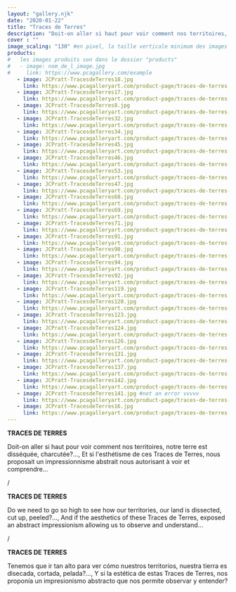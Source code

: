 ```yaml
---
layout: "gallery.njk"
date: "2020-01-22"
title: "Traces de Terres"
description: "Doit-on aller si haut pour voir comment nos territoires, notre terre est disséquée, charcutée? Et si l'esthétisme de ces Traces de Terres, nous proposait un impressionnisme abstrait nous autorisant à voir et comprendre"
cover : ""
image_scaling: "130" #en pixel, la taille verticale minimum des images presentes dans la gallery
products:
#   les images produits son dans le dossier "products"
#   - image: nom_de_l_image.jpg
#     link: https://www.pcagallery.com/example
   - image: JCPratt-TracesdeTerres18.jpg
     link: https://www.pcagalleryart.com/product-page/traces-de-terres-18-certified-signed-1-10
   - image: JCPratt-TracesdeTerres17.jpg
     link: https://www.pcagalleryart.com/product-page/traces-de-terres-17-certified-signed-1-10
   - image: JCPratt-TracesdeTerres8.jpg
     link: https://www.pcagalleryart.com/product-page/traces-de-terres-8-certified-signed-1-10
   - image: JCPratt-TracesdeTerres32.jpg
     link: https://www.pcagalleryart.com/product-page/traces-de-terres-32-certified-signed-1-10
   - image: JCPratt-TracesdeTerres34.jpg
     link: https://www.pcagalleryart.com/product-page/traces-de-terres-34-certified-signed-1-10
   - image: JCPratt-TracesdeTerres45.jpg
     link: https://www.pcagalleryart.com/product-page/traces-de-terres-45-certified-signed-1-10
   - image: JCPratt-TracesdeTerres46.jpg
     link: https://www.pcagalleryart.com/product-page/traces-de-terres-46-certified-signed-1-10
   - image: JCPratt-TracesdeTerres53.jpg
     link: https://www.pcagalleryart.com/product-page/traces-de-terres-53-certified-signed-1-10
   - image: JCPratt-TracesdeTerres47.jpg
     link: https://www.pcagalleryart.com/product-page/traces-de-terres-47-certified-signed-1-10
   - image: JCPratt-TracesdeTerres68.jpg
     link: https://www.pcagalleryart.com/product-page/traces-de-terres-68-certified-signed-1-10
   - image: JCPratt-TracesdeTerres69.jpg
     link: https://www.pcagalleryart.com/product-page/traces-de-terres-69-certified-signed-1-10
   - image: JCPratt-TracesdeTerres71.jpg
     link: https://www.pcagalleryart.com/product-page/traces-de-terres-71-certified-signed-1-10
   - image: JCPratt-TracesdeTerres91.jpg
     link: https://www.pcagalleryart.com/product-page/traces-de-terres-91-certified-signed-1-10
   - image: JCPratt-TracesdeTerres98.jpg
     link: https://www.pcagalleryart.com/product-page/traces-de-terres-98-certified-signed-1-10
   - image: JCPratt-TracesdeTerres94.jpg
     link: https://www.pcagalleryart.com/product-page/traces-de-terres-94-certified-signed-1-10
   - image: JCPratt-TracesdeTerres92.jpg
     link: https://www.pcagalleryart.com/product-page/traces-de-terres-92-certified-signed-1-10
   - image: JCPratt-TracesdeTerres119.jpg
     link: https://www.pcagalleryart.com/product-page/traces-de-terres-119-certified-signed-1-10
   - image: JCPratt-TracesdeTerres120.jpg
     link: https://www.pcagalleryart.com/product-page/traces-de-terres-120-certified-signed-1-10
   - image: JCPratt-TracesdeTerres123.jpg
     link: https://www.pcagalleryart.com/product-page/traces-de-terres-123-certified-signed-1-10
   - image: JCPratt-TracesdeTerres124.jpg
     link: https://www.pcagalleryart.com/product-page/traces-de-terres-124-certified-signed-1-10
   - image: JCPratt-TracesdeTerres126.jpg
     link: https://www.pcagalleryart.com/product-page/traces-de-terres-126-certified-signed-1-10
   - image: JCPratt-TracesdeTerres131.jpg
     link: https://www.pcagalleryart.com/product-page/traces-de-terres-131-certified-signed-1-10
   - image: JCPratt-TracesdeTerres137.jpg
     link: https://www.pcagalleryart.com/product-page/traces-de-terres-137-certified-signed-1-10
   - image: JCPratt-TracesdeTerres142.jpg
     link: https://www.pcagalleryart.com/product-page/traces-de-terres-142-certified-signed-1-10
   - image: JCPratt-TracesdeTerres141.jpg #not an error vvvvv
     link: https://www.pcagalleryart.com/product-page/traces-de-terres-143-certified-signed-1-10
   - image: JCPratt-TracesdeTerres16.jpg
     link: https://www.pcagalleryart.com/product-page/traces-de-terres-16-certified-signed-1-10
---
```

**TRACES DE TERRES**

Doit-on aller si haut pour voir comment nos territoires, notre terre est disséquée, charcutée?..., Et si l'esthétisme de ces Traces de Terres, nous proposait un impressionnisme abstrait nous autorisant à voir et comprendre... 

/

**TRACES DE TERRES**

Do we need to go so high to see how our territories, our land is dissected, cut up, peeled?..., And if the aesthetics of these Traces de Terres, exposed an abstract impressionism allowing us to observe and understand... 

/

**TRACES DE TERRES**

Tenemos que ir tan alto para ver cómo nuestros territorios, nuestra tierra es disecada, cortada, pelada?..., Y si la estética de estas Traces de Terres, nos proponía un impresionismo abstracto que nos permite observar y entender? 
